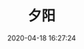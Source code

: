 ---
title: 夕阳
date: 2020-04-18 16:27:24
updated: 2020-04-18 16:27:24
layout: gallery
lazyload:
  enable: true
photos:
  - caption: 秦岭-夕阳
    src: https://moodle-img-video.oss-cn-zhangjiakou.aliyuncs.com/sakaay/xy-1.jpg
    desc: 秦岭 - ‎2019‎年‎6‎月‎23‎日 - 颯龘 摄
  - caption: 晴空万里
    src: https://moodle-img-video.oss-cn-zhangjiakou.aliyuncs.com/sakaay/xy-2.jpg
    desc: 秦岭 - ‎2019‎年‎6‎月‎23‎日 - 颯龘 摄 
  - caption: 落日余晖
    src: https://moodle-img-video.oss-cn-zhangjiakou.aliyuncs.com/sakaay/xy-3.jpg
    desc: 陕师大积学堂 - 2019‎年‎3‎月‎24‎日 - 颯龘 摄 
  - caption: 烈日当空
    src: https://moodle-img-video.oss-cn-zhangjiakou.aliyuncs.com/sakaay/xy-4.jpg
    desc: 陕师大积学堂 - 2019‎年‎3‎月‎24‎日 - 颯龘 摄
  - caption: 奔跑 
    src: https://moodle-img-video.oss-cn-zhangjiakou.aliyuncs.com/sakaay/xy-0.jpg
    desc: 陕师大图书馆前右花园 - 2019‎年‎3‎月‎24‎日 - 颯龘 摄
  - caption: 水击 
    src: https://moodle-img-video.oss-cn-zhangjiakou.aliyuncs.com/sakaay/img_1.jpg
    desc: 未知 - 2019‎年‎6‎月‎14‎日 - 颯龘 摄 
  - caption: 百鸟啼鸣
    src: https://moodle-img-video.oss-cn-zhangjiakou.aliyuncs.com/sakaay/img_20.jpg
    desc: 陕师大 - 2019‎年‎4月‎16‎日 - 颯龘 摄
  

---